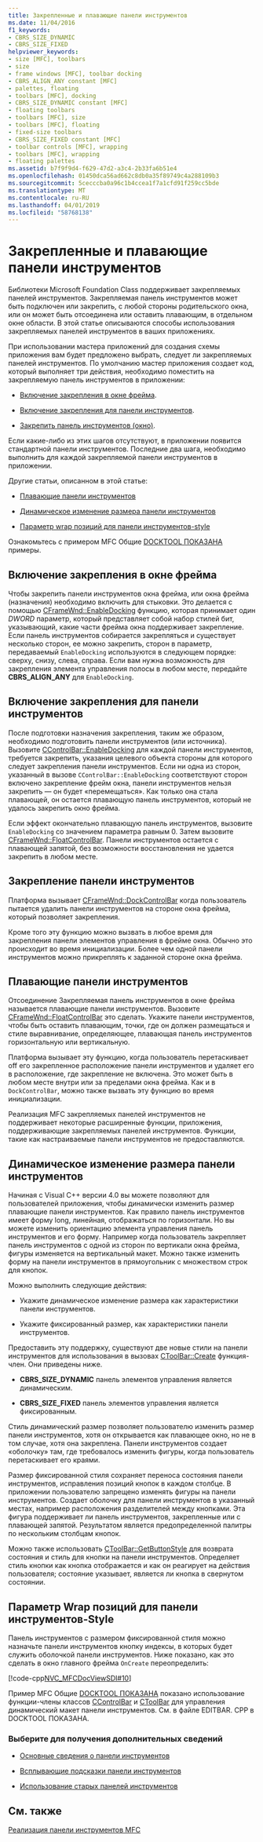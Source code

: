 ```yaml
---
title: Закрепленные и плавающие панели инструментов
ms.date: 11/04/2016
f1_keywords:
- CBRS_SIZE_DYNAMIC
- CBRS_SIZE_FIXED
helpviewer_keywords:
- size [MFC], toolbars
- size
- frame windows [MFC], toolbar docking
- CBRS_ALIGN_ANY constant [MFC]
- palettes, floating
- toolbars [MFC], docking
- CBRS_SIZE_DYNAMIC constant [MFC]
- floating toolbars
- toolbars [MFC], size
- toolbars [MFC], floating
- fixed-size toolbars
- CBRS_SIZE_FIXED constant [MFC]
- toolbar controls [MFC], wrapping
- toolbars [MFC], wrapping
- floating palettes
ms.assetid: b7f9f9d4-f629-47d2-a3c4-2b33fa6b51e4
ms.openlocfilehash: 01450dca56ad662c8db0a35f89749c4a288109b3
ms.sourcegitcommit: 5cecccba0a96c1b4ccea1f7a1cfd91f259cc5bde
ms.translationtype: MT
ms.contentlocale: ru-RU
ms.lasthandoff: 04/01/2019
ms.locfileid: "58768138"
---
```

# <a name="docking-and-floating-toolbars"></a>Закрепленные и плавающие панели инструментов

Библиотеки Microsoft Foundation Class поддерживает закрепляемых панелей инструментов. Закрепляемая панель инструментов может быть подключен или закрепить, с любой стороны родительского окна, или он может быть отсоединена или оставить плавающим, в отдельном окне области. В этой статье описываются способы использования закрепляемых панелей инструментов в ваших приложениях.

При использовании мастера приложений для создания схемы приложения вам будет предложено выбрать, следует ли закрепляемых панелей инструментов. По умолчанию мастер приложения создает код, который выполняет три действия, необходимо поместить на закрепляемую панель инструментов в приложении:

- [Включение закрепления в окне фрейма](#_core_enabling_docking_in_a_frame_window).

- [Включение закрепления для панели инструментов](#_core_enabling_docking_for_a_toolbar).

- [Закрепить панель инструментов (окно)](#_core_docking_the_toolbar).

Если какие-либо из этих шагов отсутствуют, в приложении появится стандартной панели инструментов. Последние два шага, необходимо выполнить для каждой закрепляемой панели инструментов в приложении.

Другие статьи, описанном в этой статье:

- [Плавающие панели инструментов](#_core_floating_the_toolbar)

- [Динамическое изменение размера панели инструментов](#_core_dynamically_resizing_the_toolbar)

- [Параметр wrap позиций для панели инструментов-style](#_core_setting_wrap_positions_for_a_fixed_style_toolbar)

Ознакомьтесь с примером MFC Общие [DOCKTOOL ПОКАЗАНА](../overview/visual-cpp-samples.md) примеры.

##  <a name="_core_enabling_docking_in_a_frame_window"></a> Включение закрепления в окне фрейма

Чтобы закрепить панели инструментов окна фрейма, или окна фрейма (назначения) необходимо включить для стыковки. Это делается с помощью [CFrameWnd::EnableDocking](../mfc/reference/cframewnd-class.md#enabledocking) функцию, которая принимает один *DWORD* параметр, который представляет собой набор стилей бит, указывающий, какие части фрейма окна поддерживает закрепление. Если панель инструментов собирается закрепляться и существует несколько сторон, ее можно закрепить, сторон в параметр, передаваемый `EnableDocking` используются в следующем порядке: сверху, снизу, слева, справа. Если вам нужна возможность для закрепления элемента управления полосы в любом месте, передайте **CBRS_ALIGN_ANY** для `EnableDocking`.

##  <a name="_core_enabling_docking_for_a_toolbar"></a> Включение закрепления для панели инструментов

После подготовки назначения закрепления, таким же образом, необходимо подготовить панели инструментов (или источника). Вызовите [CControlBar::EnableDocking](../mfc/reference/ccontrolbar-class.md#enabledocking) для каждой панели инструментов, требуется закрепить, указания целевого объекта стороны для которого следует закрепления панели инструментов. Если ни одна из сторон, указанный в вызове `CControlBar::EnableDocking` соответствуют сторон включено закрепление фрейм окна, панели инструментов нельзя закрепить — он будет «перемещаться». Как только она стала плавающей, он остается плавающую панель инструментов, который не удалось закрепить окно фрейма.

Если эффект окончательно плавающую панель инструментов, вызовите `EnableDocking` со значением параметра равным 0. Затем вызовите [CFrameWnd::FloatControlBar](../mfc/reference/cframewnd-class.md#floatcontrolbar). Панели инструментов остается с плавающей запятой, без возможности восстановления не удается закрепить в любом месте.

##  <a name="_core_docking_the_toolbar"></a> Закрепление панели инструментов

Платформа вызывает [CFrameWnd::DockControlBar](../mfc/reference/cframewnd-class.md#dockcontrolbar) когда пользователь пытается удалить панели инструментов на стороне окна фрейма, который позволяет закрепления.

Кроме того эту функцию можно вызвать в любое время для закрепления панели элементов управления в фрейме окна. Обычно это происходит во время инициализации. Более чем одной панели инструментов можно прикреплять к заданной стороне окна фрейма.

##  <a name="_core_floating_the_toolbar"></a> Плавающие панели инструментов

Отсоединение Закрепляемая панель инструментов в окне фрейма называется плавающие панели инструментов. Вызовите [CFrameWnd::FloatControlBar](../mfc/reference/cframewnd-class.md#floatcontrolbar) это сделать. Укажите панели инструментов, чтобы быть оставить плавающим, точки, где он должен размещаться и стиле выравнивание, определяющее, плавающая панель инструментов горизонтальную или вертикальную.

Платформа вызывает эту функцию, когда пользователь перетаскивает off его закрепленное расположение панели инструментов и удаляет его в расположение, где закрепление не включена. Это может быть в любом месте внутри или за пределами окна фрейма. Как и в `DockControlBar`, можно также вызвать эту функцию во время инициализации.

Реализация MFC закрепляемых панелей инструментов не поддерживает некоторые расширенные функции, приложения, поддерживающие закрепляемых панелей инструментов. Функции, такие как настраиваемые панели инструментов не предоставляются.

##  <a name="_core_dynamically_resizing_the_toolbar"></a> Динамическое изменение размера панели инструментов

Начиная с Visual C++ версии 4.0 вы можете позволяют для пользователей приложения, чтобы динамически изменить размер плавающие панели инструментов. Как правило панель инструментов имеет форму long, линейная, отображаться по горизонтали. Но вы можете изменить ориентацию элемента управления панель инструментов и его форму. Например когда пользователь закрепляет панель инструментов с одной из сторон по вертикали окна фрейма, фигуры изменяется на вертикальный макет. Можно также изменить форму на панели инструментов в прямоугольник с множеством строк для кнопок.

Можно выполнить следующие действия: 

- Укажите динамическое изменение размера как характеристики панели инструментов.

- Укажите фиксированный размер, как характеристики панели инструментов.

Предоставить эту поддержку, существуют две новые стили на панели инструментов для использования в вызовах [CToolBar::Create](../mfc/reference/ctoolbar-class.md#create) функция-член. Они приведены ниже.

- **CBRS_SIZE_DYNAMIC** панель элементов управления является динамическим.

- **CBRS_SIZE_FIXED** панель элементов управления является фиксированным.

Стиль динамический размер позволяет пользователю изменить размер панели инструментов, хотя он открывается как плавающее окно, но не в том случае, хотя она закреплена. Панели инструментов создает «оболочку» там, где требовалось изменить фигуры, когда пользователь перетаскивает его краями.

Размер фиксированной стиля сохраняет переноса состояния панели инструментов, исправления позиций кнопок в каждом столбце. В приложении пользователю запрещено изменять фигуры на панели инструментов. Создает оболочку для панели инструментов в указанный местах, например расположения разделителей между кнопками. Эта фигура поддерживает ли панель инструментов, закрепленные или с плавающей запятой. Результатом является предопределенной палитры по нескольким столбцам кнопок.

Можно также использовать [CToolBar::GetButtonStyle](../mfc/reference/ctoolbar-class.md#getbuttonstyle) для возврата состояния и стиль для кнопки на панели инструментов. Определяет стиль кнопки как кнопка отображается и как он реагирует на действия пользователя; состояние указывает, является ли кнопка в свернутом состоянии.

##  <a name="_core_setting_wrap_positions_for_a_fixed_style_toolbar"></a> Параметр Wrap позиций для панели инструментов-Style

Панель инструментов с размером фиксированной стиля можно назначьте панели инструментов кнопку индексы, в которых будет служить оболочкой панели инструментов. Ниже показано, как это сделать в окно главного фрейма `OnCreate` переопределить:

[!code-cpp[NVC_MFCDocViewSDI#10](../mfc/codesnippet/cpp/docking-and-floating-toolbars_1.cpp)]

Пример MFC Общие [DOCKTOOL ПОКАЗАНА](../overview/visual-cpp-samples.md) показано использование функции-члены классов [CControlBar](../mfc/reference/ccontrolbar-class.md) и [CToolBar](../mfc/reference/ctoolbar-class.md) для управления динамический макет панели инструментов. См. в файле EDITBAR. CPP в DOCKTOOL ПОКАЗАНА.

### <a name="what-do-you-want-to-know-more-about"></a>Выберите для получения дополнительных сведений

- [Основные сведения о панели инструментов](../mfc/toolbar-fundamentals.md)

- [Всплывающие подсказки панели инструментов](../mfc/toolbar-tool-tips.md)

- [Использование старых панелей инструментов](../mfc/using-your-old-toolbars.md)

## <a name="see-also"></a>См. также

[Реализация панели инструментов MFC](../mfc/mfc-toolbar-implementation.md)
